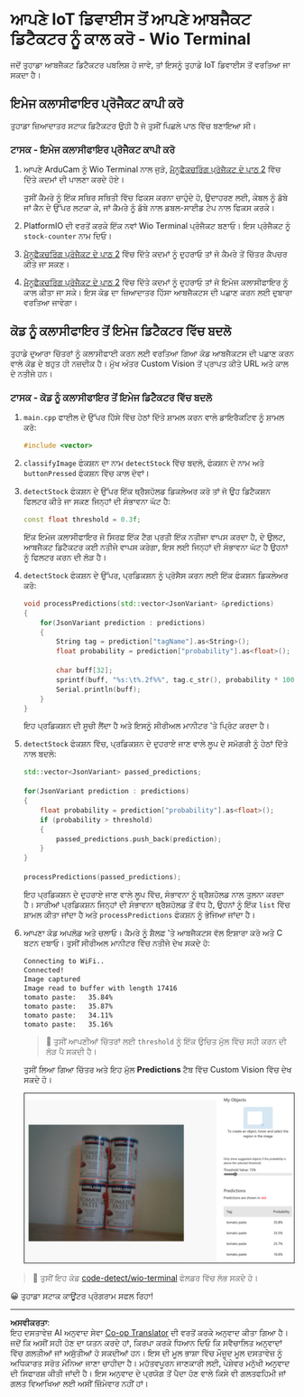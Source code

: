 <!--
CO_OP_TRANSLATOR_METADATA:
{
  "original_hash": "4cf1421420a6fab9ab4f2c391bd523b7",
  "translation_date": "2025-08-27T09:59:42+00:00",
  "source_file": "5-retail/lessons/2-check-stock-device/wio-terminal-object-detector.md",
  "language_code": "pa"
}
-->
# ਆਪਣੇ IoT ਡਿਵਾਈਸ ਤੋਂ ਆਪਣੇ ਆਬਜੈਕਟ ਡਿਟੈਕਟਰ ਨੂੰ ਕਾਲ ਕਰੋ - Wio Terminal

ਜਦੋਂ ਤੁਹਾਡਾ ਆਬਜੈਕਟ ਡਿਟੈਕਟਰ ਪਬਲਿਸ਼ ਹੋ ਜਾਵੇ, ਤਾਂ ਇਸਨੂੰ ਤੁਹਾਡੇ IoT ਡਿਵਾਈਸ ਤੋਂ ਵਰਤਿਆ ਜਾ ਸਕਦਾ ਹੈ।

## ਇਮੇਜ ਕਲਾਸੀਫਾਇਰ ਪ੍ਰੋਜੈਕਟ ਕਾਪੀ ਕਰੋ

ਤੁਹਾਡਾ ਜ਼ਿਆਦਾਤਰ ਸਟਾਕ ਡਿਟੈਕਟਰ ਉਹੀ ਹੈ ਜੋ ਤੁਸੀਂ ਪਿਛਲੇ ਪਾਠ ਵਿੱਚ ਬਣਾਇਆ ਸੀ।

### ਟਾਸਕ - ਇਮੇਜ ਕਲਾਸੀਫਾਇਰ ਪ੍ਰੋਜੈਕਟ ਕਾਪੀ ਕਰੋ

1. ਆਪਣੇ ArduCam ਨੂੰ Wio Terminal ਨਾਲ ਜੁੜੋ, [ਮੈਨੂਫੈਕਚਰਿੰਗ ਪ੍ਰੋਜੈਕਟ ਦੇ ਪਾਠ 2](../../../4-manufacturing/lessons/2-check-fruit-from-device/wio-terminal-camera.md#task---connect-the-camera) ਵਿੱਚ ਦਿੱਤੇ ਕਦਮਾਂ ਦੀ ਪਾਲਣਾ ਕਰਦੇ ਹੋਏ।

    ਤੁਸੀਂ ਕੈਮਰੇ ਨੂੰ ਇੱਕ ਸਥਿਰ ਸਥਿਤੀ ਵਿੱਚ ਫਿਕਸ ਕਰਨਾ ਚਾਹੁੰਦੇ ਹੋ, ਉਦਾਹਰਣ ਲਈ, ਕੇਬਲ ਨੂੰ ਡੱਬੇ ਜਾਂ ਕੈਨ ਦੇ ਉੱਪਰ ਲਟਕਾ ਕੇ, ਜਾਂ ਕੈਮਰੇ ਨੂੰ ਡੱਬੇ ਨਾਲ ਡਬਲ-ਸਾਈਡ ਟੇਪ ਨਾਲ ਫਿਕਸ ਕਰਕੇ।

1. PlatformIO ਦੀ ਵਰਤੋਂ ਕਰਕੇ ਇੱਕ ਨਵਾਂ Wio Terminal ਪ੍ਰੋਜੈਕਟ ਬਣਾਓ। ਇਸ ਪ੍ਰੋਜੈਕਟ ਨੂੰ `stock-counter` ਨਾਮ ਦਿਓ।

1. [ਮੈਨੂਫੈਕਚਰਿੰਗ ਪ੍ਰੋਜੈਕਟ ਦੇ ਪਾਠ 2](../../../4-manufacturing/lessons/2-check-fruit-from-device/README.md#task---capture-an-image-using-an-iot-device) ਵਿੱਚ ਦਿੱਤੇ ਕਦਮਾਂ ਨੂੰ ਦੁਹਰਾਓ ਤਾਂ ਜੋ ਕੈਮਰੇ ਤੋਂ ਚਿੱਤਰ ਕੈਪਚਰ ਕੀਤੇ ਜਾ ਸਕਣ।

1. [ਮੈਨੂਫੈਕਚਰਿੰਗ ਪ੍ਰੋਜੈਕਟ ਦੇ ਪਾਠ 2](../../../4-manufacturing/lessons/2-check-fruit-from-device/README.md#task---classify-images-from-your-iot-device) ਵਿੱਚ ਦਿੱਤੇ ਕਦਮਾਂ ਨੂੰ ਦੁਹਰਾਓ ਤਾਂ ਜੋ ਇਮੇਜ ਕਲਾਸੀਫਾਇਰ ਨੂੰ ਕਾਲ ਕੀਤਾ ਜਾ ਸਕੇ। ਇਸ ਕੋਡ ਦਾ ਜ਼ਿਆਦਾਤਰ ਹਿੱਸਾ ਆਬਜੈਕਟਸ ਦੀ ਪਛਾਣ ਕਰਨ ਲਈ ਦੁਬਾਰਾ ਵਰਤਿਆ ਜਾਵੇਗਾ।

## ਕੋਡ ਨੂੰ ਕਲਾਸੀਫਾਇਰ ਤੋਂ ਇਮੇਜ ਡਿਟੈਕਟਰ ਵਿੱਚ ਬਦਲੋ

ਤੁਹਾਡੇ ਦੁਆਰਾ ਚਿੱਤਰਾਂ ਨੂੰ ਕਲਾਸੀਫਾਈ ਕਰਨ ਲਈ ਵਰਤਿਆ ਗਿਆ ਕੋਡ ਆਬਜੈਕਟਸ ਦੀ ਪਛਾਣ ਕਰਨ ਵਾਲੇ ਕੋਡ ਦੇ ਬਹੁਤ ਹੀ ਨਜ਼ਦੀਕ ਹੈ। ਮੁੱਖ ਅੰਤਰ Custom Vision ਤੋਂ ਪ੍ਰਾਪਤ ਕੀਤੇ URL ਅਤੇ ਕਾਲ ਦੇ ਨਤੀਜੇ ਹਨ।

### ਟਾਸਕ - ਕੋਡ ਨੂੰ ਕਲਾਸੀਫਾਇਰ ਤੋਂ ਇਮੇਜ ਡਿਟੈਕਟਰ ਵਿੱਚ ਬਦਲੋ

1. `main.cpp` ਫਾਈਲ ਦੇ ਉੱਪਰ ਹਿੱਸੇ ਵਿੱਚ ਹੇਠਾਂ ਦਿੱਤੇ ਸ਼ਾਮਲ ਕਰਨ ਵਾਲੇ ਡਾਇਰੈਕਟਿਵ ਨੂੰ ਸ਼ਾਮਲ ਕਰੋ:

    ```cpp
    #include <vector>
    ```

1. `classifyImage` ਫੰਕਸ਼ਨ ਦਾ ਨਾਮ `detectStock` ਵਿੱਚ ਬਦਲੋ, ਫੰਕਸ਼ਨ ਦੇ ਨਾਮ ਅਤੇ `buttonPressed` ਫੰਕਸ਼ਨ ਵਿੱਚ ਕਾਲ ਦੋਵਾਂ।

1. `detectStock` ਫੰਕਸ਼ਨ ਦੇ ਉੱਪਰ ਇੱਕ ਥ੍ਰੈਸ਼ਹੋਲਡ ਡਿਕਲੇਅਰ ਕਰੋ ਤਾਂ ਜੋ ਉਹ ਡਿਟੈਕਸ਼ਨ ਫਿਲਟਰ ਕੀਤੇ ਜਾ ਸਕਣ ਜਿਨ੍ਹਾਂ ਦੀ ਸੰਭਾਵਨਾ ਘੱਟ ਹੈ:

    ```cpp
    const float threshold = 0.3f;
    ```

    ਇੱਕ ਇਮੇਜ ਕਲਾਸੀਫਾਇਰ ਜੋ ਸਿਰਫ਼ ਇੱਕ ਟੈਗ ਪ੍ਰਤੀ ਇੱਕ ਨਤੀਜਾ ਵਾਪਸ ਕਰਦਾ ਹੈ, ਦੇ ਉਲਟ, ਆਬਜੈਕਟ ਡਿਟੈਕਟਰ ਕਈ ਨਤੀਜੇ ਵਾਪਸ ਕਰੇਗਾ, ਇਸ ਲਈ ਜਿਨ੍ਹਾਂ ਦੀ ਸੰਭਾਵਨਾ ਘੱਟ ਹੈ ਉਹਨਾਂ ਨੂੰ ਫਿਲਟਰ ਕਰਨ ਦੀ ਲੋੜ ਹੈ।

1. `detectStock` ਫੰਕਸ਼ਨ ਦੇ ਉੱਪਰ, ਪ੍ਰਡਿਕਸ਼ਨ ਨੂੰ ਪ੍ਰੋਸੈਸ ਕਰਨ ਲਈ ਇੱਕ ਫੰਕਸ਼ਨ ਡਿਕਲੇਅਰ ਕਰੋ:

    ```cpp
    void processPredictions(std::vector<JsonVariant> &predictions)
    {
        for(JsonVariant prediction : predictions)
        {
            String tag = prediction["tagName"].as<String>();
            float probability = prediction["probability"].as<float>();
    
            char buff[32];
            sprintf(buff, "%s:\t%.2f%%", tag.c_str(), probability * 100.0);
            Serial.println(buff);
        }
    }
    ```

    ਇਹ ਪ੍ਰਡਿਕਸ਼ਨ ਦੀ ਸੂਚੀ ਲੈਂਦਾ ਹੈ ਅਤੇ ਇਸਨੂੰ ਸੀਰੀਅਲ ਮਾਨੀਟਰ 'ਤੇ ਪ੍ਰਿੰਟ ਕਰਦਾ ਹੈ।

1. `detectStock` ਫੰਕਸ਼ਨ ਵਿੱਚ, ਪ੍ਰਡਿਕਸ਼ਨ ਦੇ ਦੁਹਰਾਏ ਜਾਣ ਵਾਲੇ ਲੂਪ ਦੇ ਸਮੱਗਰੀ ਨੂੰ ਹੇਠਾਂ ਦਿੱਤੇ ਨਾਲ ਬਦਲੋ:

    ```cpp
    std::vector<JsonVariant> passed_predictions;

    for(JsonVariant prediction : predictions) 
    {
        float probability = prediction["probability"].as<float>();
        if (probability > threshold)
        {
            passed_predictions.push_back(prediction);
        }
    }

    processPredictions(passed_predictions);
    ```

    ਇਹ ਪ੍ਰਡਿਕਸ਼ਨ ਦੇ ਦੁਹਰਾਏ ਜਾਣ ਵਾਲੇ ਲੂਪ ਵਿੱਚ, ਸੰਭਾਵਨਾ ਨੂੰ ਥ੍ਰੈਸ਼ਹੋਲਡ ਨਾਲ ਤੁਲਨਾ ਕਰਦਾ ਹੈ। ਸਾਰੀਆਂ ਪ੍ਰਡਿਕਸ਼ਨ ਜਿਨ੍ਹਾਂ ਦੀ ਸੰਭਾਵਨਾ ਥ੍ਰੈਸ਼ਹੋਲਡ ਤੋਂ ਵੱਧ ਹੈ, ਉਹਨਾਂ ਨੂੰ ਇੱਕ `list` ਵਿੱਚ ਸ਼ਾਮਲ ਕੀਤਾ ਜਾਂਦਾ ਹੈ ਅਤੇ `processPredictions` ਫੰਕਸ਼ਨ ਨੂੰ ਭੇਜਿਆ ਜਾਂਦਾ ਹੈ।

1. ਆਪਣਾ ਕੋਡ ਅਪਲੋਡ ਅਤੇ ਚਲਾਓ। ਕੈਮਰੇ ਨੂੰ ਸ਼ੈਲਫ਼ 'ਤੇ ਆਬਜੈਕਟਸ ਵੱਲ ਇਸ਼ਾਰਾ ਕਰੋ ਅਤੇ C ਬਟਨ ਦਬਾਓ। ਤੁਸੀਂ ਸੀਰੀਅਲ ਮਾਨੀਟਰ ਵਿੱਚ ਨਤੀਜੇ ਦੇਖ ਸਕਦੇ ਹੋ:

    ```output
    Connecting to WiFi..
    Connected!
    Image captured
    Image read to buffer with length 17416
    tomato paste:   35.84%
    tomato paste:   35.87%
    tomato paste:   34.11%
    tomato paste:   35.16%
    ```

    > 💁 ਤੁਸੀਂ ਆਪਣੀਆਂ ਚਿੱਤਰਾਂ ਲਈ `threshold` ਨੂੰ ਇੱਕ ਉਚਿਤ ਮੁੱਲ ਵਿੱਚ ਸਹੀ ਕਰਨ ਦੀ ਲੋੜ ਪੈ ਸਕਦੀ ਹੈ।

    ਤੁਸੀਂ ਲਿਆ ਗਿਆ ਚਿੱਤਰ ਅਤੇ ਇਹ ਮੁੱਲ **Predictions** ਟੈਬ ਵਿੱਚ Custom Vision ਵਿੱਚ ਦੇਖ ਸਕਦੇ ਹੋ।

    ![ਸ਼ੈਲਫ਼ 'ਤੇ ਟਮਾਟਰ ਪੇਸਟ ਦੇ 4 ਕੈਨ, ਜਿਨ੍ਹਾਂ ਦੀ ਪਛਾਣ 35.8%, 33.5%, 25.7% ਅਤੇ 16.6% ਹੈ](../../../../../translated_images/custom-vision-stock-prediction.942266ab1bcca3410ecdf23643b9f5f570cfab2345235074e24c51f285777613.pa.png)

> 💁 ਤੁਸੀਂ ਇਹ ਕੋਡ [code-detect/wio-terminal](../../../../../5-retail/lessons/2-check-stock-device/code-detect/wio-terminal) ਫੋਲਡਰ ਵਿੱਚ ਲੱਭ ਸਕਦੇ ਹੋ।

😀 ਤੁਹਾਡਾ ਸਟਾਕ ਕਾਊਂਟਰ ਪ੍ਰੋਗਰਾਮ ਸਫਲ ਰਿਹਾ!

---

**ਅਸਵੀਕਰਤਾ**:  
ਇਹ ਦਸਤਾਵੇਜ਼ AI ਅਨੁਵਾਦ ਸੇਵਾ [Co-op Translator](https://github.com/Azure/co-op-translator) ਦੀ ਵਰਤੋਂ ਕਰਕੇ ਅਨੁਵਾਦ ਕੀਤਾ ਗਿਆ ਹੈ। ਜਦੋਂ ਕਿ ਅਸੀਂ ਸਹੀ ਹੋਣ ਦਾ ਯਤਨ ਕਰਦੇ ਹਾਂ, ਕਿਰਪਾ ਕਰਕੇ ਧਿਆਨ ਦਿਓ ਕਿ ਸਵੈਚਾਲਿਤ ਅਨੁਵਾਦਾਂ ਵਿੱਚ ਗਲਤੀਆਂ ਜਾਂ ਅਸੁੱਤੀਆਂ ਹੋ ਸਕਦੀਆਂ ਹਨ। ਇਸ ਦੀ ਮੂਲ ਭਾਸ਼ਾ ਵਿੱਚ ਮੌਜੂਦ ਮੂਲ ਦਸਤਾਵੇਜ਼ ਨੂੰ ਅਧਿਕਾਰਤ ਸਰੋਤ ਮੰਨਿਆ ਜਾਣਾ ਚਾਹੀਦਾ ਹੈ। ਮਹੱਤਵਪੂਰਨ ਜਾਣਕਾਰੀ ਲਈ, ਪੇਸ਼ੇਵਰ ਮਨੁੱਖੀ ਅਨੁਵਾਦ ਦੀ ਸਿਫਾਰਸ਼ ਕੀਤੀ ਜਾਂਦੀ ਹੈ। ਇਸ ਅਨੁਵਾਦ ਦੇ ਪ੍ਰਯੋਗ ਤੋਂ ਪੈਦਾ ਹੋਣ ਵਾਲੇ ਕਿਸੇ ਵੀ ਗਲਤਫਹਿਮੀ ਜਾਂ ਗਲਤ ਵਿਆਖਿਆ ਲਈ ਅਸੀਂ ਜ਼ਿੰਮੇਵਾਰ ਨਹੀਂ ਹਾਂ।  